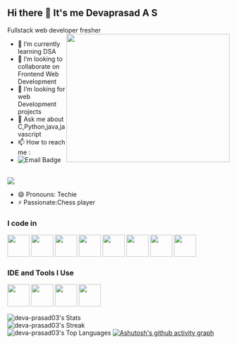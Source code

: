 ## Hi there 👋 It's me Devaprasad A S

Fullstack web developer fresher
<img align="right" width="370" height="290" src="https://i.pinimg.com/originals/47/f0/34/47f0342cec72b800463bf003eac1257e.gif">
                                                
- 🌱 I’m currently learning DSA
- 👯 I’m looking to collaborate on Frontend Web Development
- 🤔 I’m looking for web Development projects 
- 💬 Ask me about C,Python,java,javascript
- 📫 How to reach me :
- ![Email Badge](https://img.shields.io/badge/Gmail-Contact_Me-green?style=flat-square&logo=gmail&logoColor=FFFFFF&labelColor=3A3B3C&color=62F1CD&link=mailto:your_email@example.com)

<br />[<img src="https://img.shields.io/badge/LinkedIn-0077B5?style=for-the-badge&logo=linkedin&logoColor=white" />](https://www.linkedin.com/in/deva-prasad43/)
- 😄 Pronouns: Techie
- ⚡ Passionate:Chess player

### I code in
<img height="50" width="50" src="https://img.icons8.com/color/48/000000/python.png" /> <img height="50" width="50" src="https://img.icons8.com/color/48/000000/c-programming.png" />  <img height="50" width="50" src="https://img.icons8.com/color/48/000000/java-coffee-cup-logo.png" /> <img height="50" width="50" src="https://img.icons8.com/color/48/000000/html-5.png" /> <img height="50" width="50" src="https://img.icons8.com/color/48/000000/css3.png" />  <img height="50" width="50" src="https://img.icons8.com/color/48/000000/bootstrap.png" />
<img height="50" width="50" src="https://img.icons8.com/color/48/000000/javascript.png"/> <img height="50" width="50" src="https://img.icons8.com/color/48/000000/mysql-logo.png"/> 

### IDE and Tools I Use
<img height="50" width="50" src="https://img.icons8.com/color/48/000000/visual-studio-code-2019.png"/>  <img height="50" width="50" src="https://img.icons8.com/color/50/000000/git.png"/>  <img height="50" src="https://img.icons8.com/officel/480/null/java-eclipse.png"/> <img height="50" width="50" src="https://img.icons8.com/color/48/000000/figma--v1.png"/>



![deva-prasad03's Stats](https://github-readme-stats.vercel.app/api?username=deva-prasad03&theme=yeblu&show_icons=true&hide_border=false&count_private=true)
<br>
![deva-prasad03's Streak](https://github-readme-streak-stats.herokuapp.com/?user=deva-prasad03&theme=yeblu&hide_border=false)
<br>
![deva-prasad03's Top Languages](https://github-readme-stats.vercel.app/api/top-langs/?username=deva-prasad03&theme=yeblu&show_icons=true&hide_border=false&layout=compact)
[![Ashutosh's github activity graph](https://github-readme-activity-graph.vercel.app/graph?username=deva-prasad03&bg_color=000000&color=fffffa&line=1887dc&point=ffffff&area=true&hide_border=true)](https://github.com/ashutosh00710/github-readme-activity-graph)
